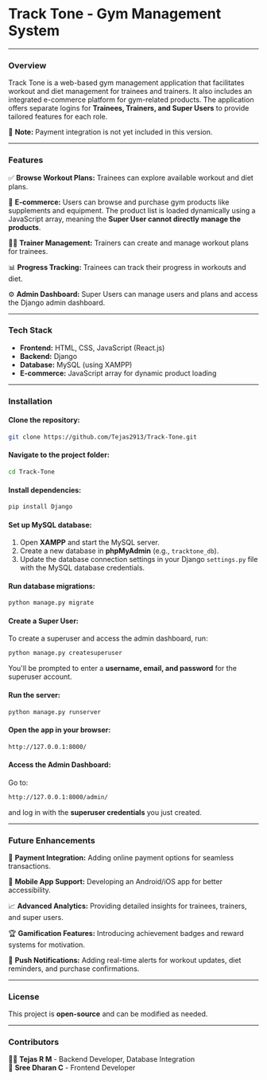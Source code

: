 # **Track Tone - Gym Management System**

---

### Overview
Track Tone is a web-based gym management application that facilitates workout and diet management for trainees and trainers. It also includes an integrated e-commerce platform for gym-related products. The application offers separate logins for **Trainees, Trainers, and Super Users** to provide tailored features for each role.  

🚫 **Note:** Payment integration is not yet included in this version.

---

### Features
✅ **Browse Workout Plans:** Trainees can explore available workout and diet plans.

🛒 **E-commerce:** Users can browse and purchase gym products like supplements and equipment. The product list is loaded dynamically using a JavaScript array, meaning the **Super User cannot directly manage the products**.

🏋️‍♂️ **Trainer Management:** Trainers can create and manage workout plans for trainees.

📊 **Progress Tracking:** Trainees can track their progress in workouts and diet.

⚙️ **Admin Dashboard:** Super Users can manage users and plans and access the Django admin dashboard.

---

### Tech Stack
- **Frontend:** HTML, CSS, JavaScript (React.js)
- **Backend:** Django
- **Database:** MySQL (using XAMPP)
- **E-commerce:** JavaScript array for dynamic product loading

---

### Installation
#### Clone the repository:
```bash
git clone https://github.com/Tejas2913/Track-Tone.git
```
#### Navigate to the project folder:
```bash
cd Track-Tone
```
#### Install dependencies:
```bash
pip install Django
```

#### Set up MySQL database:
1. Open **XAMPP** and start the MySQL server.
2. Create a new database in **phpMyAdmin** (e.g., `tracktone_db`).
3. Update the database connection settings in your Django `settings.py` file with the MySQL database credentials.

#### Run database migrations:
```bash
python manage.py migrate
```
#### Create a Super User:
To create a superuser and access the admin dashboard, run:
```bash
python manage.py createsuperuser
```
You'll be prompted to enter a **username, email, and password** for the superuser account.

#### Run the server:
```bash
python manage.py runserver
```
#### Open the app in your browser:
```bash
http://127.0.0.1:8000/
```

#### Access the Admin Dashboard:
Go to: 
```bash
http://127.0.0.1:8000/admin/
```
and log in with the **superuser credentials** you just created.

---

### Future Enhancements
🔄 **Payment Integration:** Adding online payment options for seamless transactions.

📲 **Mobile App Support:** Developing an Android/iOS app for better accessibility.

📈 **Advanced Analytics:** Providing detailed insights for trainees, trainers, and super users.

🏆 **Gamification Features:** Introducing achievement badges and reward systems for motivation.

🔔 **Push Notifications:** Adding real-time alerts for workout updates, diet reminders, and purchase confirmations.

----

### License
This project is **open-source** and can be modified as needed.

---

### Contributors
👨‍💻 **Tejas R M** - Backend Developer, Database Integration  
🎨 **Sree Dharan C** - Frontend Developer

